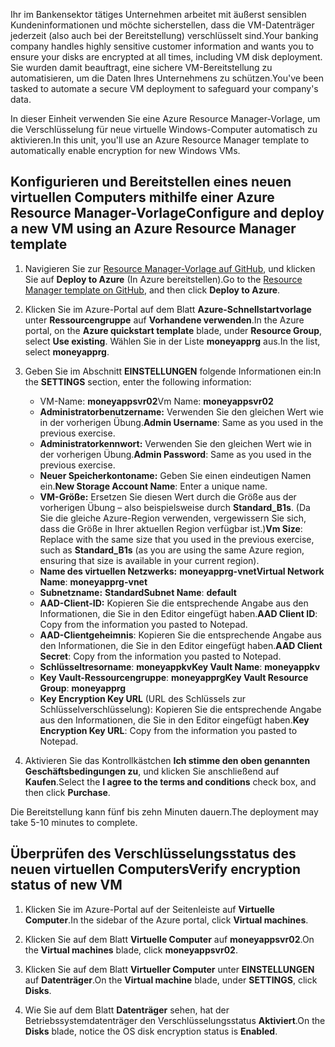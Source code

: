 <span data-ttu-id="95d5a-101">Ihr im Bankensektor tätiges Unternehmen arbeitet mit äußerst sensiblen Kundeninformationen und möchte sicherstellen, dass die VM-Datenträger jederzeit (also auch bei der Bereitstellung) verschlüsselt sind.</span><span class="sxs-lookup"><span data-stu-id="95d5a-101">Your banking company handles highly sensitive customer information and wants you to ensure your disks are encrypted at all times, including VM disk deployment.</span></span> <span data-ttu-id="95d5a-102">Sie wurden damit beauftragt, eine sichere VM-Bereitstellung zu automatisieren, um die Daten Ihres Unternehmens zu schützen.</span><span class="sxs-lookup"><span data-stu-id="95d5a-102">You've been tasked to automate a secure VM deployment to safeguard your company's data.</span></span>

<span data-ttu-id="95d5a-103">In dieser Einheit verwenden Sie eine Azure Resource Manager-Vorlage, um die Verschlüsselung für neue virtuelle Windows-Computer automatisch zu aktivieren.</span><span class="sxs-lookup"><span data-stu-id="95d5a-103">In this unit, you'll use an Azure Resource Manager template to automatically enable encryption for new Windows VMs.</span></span>

## <a name="configure-and-deploy-a-new-vm-using-an-azure-resource-manager-template"></a><span data-ttu-id="95d5a-104">Konfigurieren und Bereitstellen eines neuen virtuellen Computers mithilfe einer Azure Resource Manager-Vorlage</span><span class="sxs-lookup"><span data-stu-id="95d5a-104">Configure and deploy a new VM using an Azure Resource Manager template</span></span>

1. <span data-ttu-id="95d5a-105">Navigieren Sie zur [Resource Manager-Vorlage auf GitHub](https://github.com/Azure/azure-quickstart-templates/tree/master/201-encrypt-create-new-vm-gallery-image), und klicken Sie auf **Deploy to Azure** (In Azure bereitstellen).</span><span class="sxs-lookup"><span data-stu-id="95d5a-105">Go to the [Resource Manager template on GitHub](https://github.com/Azure/azure-quickstart-templates/tree/master/201-encrypt-create-new-vm-gallery-image), and then click **Deploy to Azure**.</span></span>
1. <span data-ttu-id="95d5a-106">Klicken Sie im Azure-Portal auf dem Blatt **Azure-Schnellstartvorlage** unter **Ressourcengruppe** auf **Vorhandene verwenden**.</span><span class="sxs-lookup"><span data-stu-id="95d5a-106">In the Azure portal, on the **Azure quickstart template** blade, under **Resource Group**, select **Use existing**.</span></span> <span data-ttu-id="95d5a-107">Wählen Sie in der Liste **moneyapprg** aus.</span><span class="sxs-lookup"><span data-stu-id="95d5a-107">In the list, select **moneyapprg**.</span></span>
1. <span data-ttu-id="95d5a-108">Geben Sie im Abschnitt **EINSTELLUNGEN** folgende Informationen ein:</span><span class="sxs-lookup"><span data-stu-id="95d5a-108">In the **SETTINGS** section, enter the following information:</span></span>

   - <span data-ttu-id="95d5a-109">VM-Name: **moneyappsvr02**</span><span class="sxs-lookup"><span data-stu-id="95d5a-109">Vm Name: **moneyappsvr02**</span></span>
   - <span data-ttu-id="95d5a-110">**Administratorbenutzername:** Verwenden Sie den gleichen Wert wie in der vorherigen Übung.</span><span class="sxs-lookup"><span data-stu-id="95d5a-110">**Admin Username**: Same as you used in the previous exercise.</span></span>
   - <span data-ttu-id="95d5a-111">**Administratorkennwort:** Verwenden Sie den gleichen Wert wie in der vorherigen Übung.</span><span class="sxs-lookup"><span data-stu-id="95d5a-111">**Admin Password**: Same as you used in the previous exercise.</span></span>
   - <span data-ttu-id="95d5a-112">**Neuer Speicherkontoname:** Geben Sie einen eindeutigen Namen ein.</span><span class="sxs-lookup"><span data-stu-id="95d5a-112">**New Storage Account Name**: Enter a unique name.</span></span>
   - <span data-ttu-id="95d5a-113">**VM-Größe:** Ersetzen Sie diesen Wert durch die Größe aus der vorherigen Übung – also beispielsweise durch **Standard_B1s**. (Da Sie die gleiche Azure-Region verwenden, vergewissern Sie sich, dass die Größe in Ihrer aktuellen Region verfügbar ist.)</span><span class="sxs-lookup"><span data-stu-id="95d5a-113">**Vm Size**: Replace with the same size that you used in the previous exercise, such as **Standard_B1s** (as you are using the same Azure region, ensuring that size is available in your current region).</span></span>
   - <span data-ttu-id="95d5a-114">**Name des virtuellen Netzwerks:** **moneyapprg-vnet**</span><span class="sxs-lookup"><span data-stu-id="95d5a-114">**Virtual Network Name**: **moneyapprg-vnet**</span></span>
   - <span data-ttu-id="95d5a-115">**Subnetzname:** **Standard**</span><span class="sxs-lookup"><span data-stu-id="95d5a-115">**Subnet Name**: **default**</span></span>
   - <span data-ttu-id="95d5a-116">**AAD-Client-ID:** Kopieren Sie die entsprechende Angabe aus den Informationen, die Sie in den Editor eingefügt haben.</span><span class="sxs-lookup"><span data-stu-id="95d5a-116">**AAD Client ID**: Copy from the information you pasted to Notepad.</span></span>
   - <span data-ttu-id="95d5a-117">**AAD-Clientgeheimnis**: Kopieren Sie die entsprechende Angabe aus den Informationen, die Sie in den Editor eingefügt haben.</span><span class="sxs-lookup"><span data-stu-id="95d5a-117">**AAD Client Secret**: Copy from the information you pasted to Notepad.</span></span>
   - <span data-ttu-id="95d5a-118">**Schlüsseltresorname**: **moneyappkv**</span><span class="sxs-lookup"><span data-stu-id="95d5a-118">**Key Vault Name**: **moneyappkv**</span></span>
   - <span data-ttu-id="95d5a-119">**Key Vault-Ressourcengruppe**: **moneyapprg**</span><span class="sxs-lookup"><span data-stu-id="95d5a-119">**Key Vault Resource Group**: **moneyapprg**</span></span>
   - <span data-ttu-id="95d5a-120">**Key Encryption Key URL** (URL des Schlüssels zur Schlüsselverschlüsselung): Kopieren Sie die entsprechende Angabe aus den Informationen, die Sie in den Editor eingefügt haben.</span><span class="sxs-lookup"><span data-stu-id="95d5a-120">**Key Encryption Key URL**: Copy from the information you pasted to Notepad.</span></span>
1. <span data-ttu-id="95d5a-121">Aktivieren Sie das Kontrollkästchen **Ich stimme den oben genannten Geschäftsbedingungen zu**, und klicken Sie anschließend auf **Kaufen**.</span><span class="sxs-lookup"><span data-stu-id="95d5a-121">Select the **I agree to the terms and conditions** check box, and then click **Purchase**.</span></span>

<span data-ttu-id="95d5a-122">Die Bereitstellung kann fünf bis zehn Minuten dauern.</span><span class="sxs-lookup"><span data-stu-id="95d5a-122">The deployment may take 5-10 minutes to complete.</span></span>

## <a name="verify-encryption-status-of-new-vm"></a><span data-ttu-id="95d5a-123">Überprüfen des Verschlüsselungsstatus des neuen virtuellen Computers</span><span class="sxs-lookup"><span data-stu-id="95d5a-123">Verify encryption status of new VM</span></span>

1. <span data-ttu-id="95d5a-124">Klicken Sie im Azure-Portal auf der Seitenleiste auf **Virtuelle Computer**.</span><span class="sxs-lookup"><span data-stu-id="95d5a-124">In the sidebar of the Azure portal, click **Virtual machines**.</span></span>

1. <span data-ttu-id="95d5a-125">Klicken Sie auf dem Blatt **Virtuelle Computer** auf **moneyappsvr02**.</span><span class="sxs-lookup"><span data-stu-id="95d5a-125">On the **Virtual machines** blade, click **moneyappsvr02**.</span></span>

1. <span data-ttu-id="95d5a-126">Klicken Sie auf dem Blatt **Virtueller Computer** unter **EINSTELLUNGEN** auf **Datenträger**.</span><span class="sxs-lookup"><span data-stu-id="95d5a-126">On the **Virtual machine** blade, under **SETTINGS**, click **Disks**.</span></span>

1. <span data-ttu-id="95d5a-127">Wie Sie auf dem Blatt **Datenträger** sehen, hat der Betriebssystemdatenträger den Verschlüsselungsstatus **Aktiviert**.</span><span class="sxs-lookup"><span data-stu-id="95d5a-127">On the **Disks** blade, notice the OS disk encryption status is **Enabled**.</span></span>
